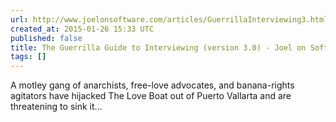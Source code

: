 ```yaml
---
url: http://www.joelonsoftware.com/articles/GuerrillaInterviewing3.html
created_at: 2015-01-26 15:33 UTC
published: false
title: The Guerrilla Guide to Interviewing (version 3.0) - Joel on Software
tags: []
---
```


A motley gang of anarchists, free-love advocates, and banana-rights agitators have hijacked The Love Boat out of Puerto Vallarta and are threatening to sink it…
